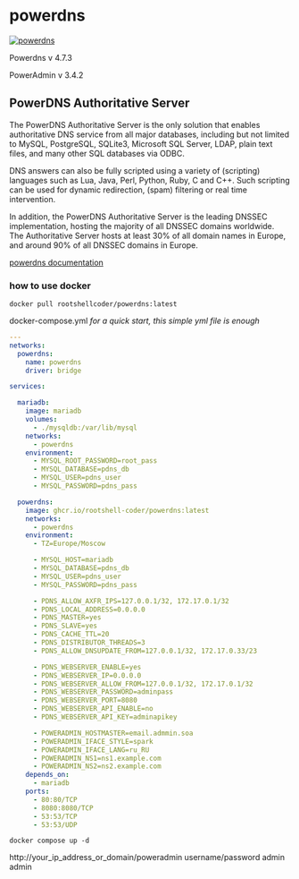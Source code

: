 # powerdns

[![powerdns](https://github.com/RootShell-coder/powerdns/actions/workflows/docker.yml/badge.svg?branch=master)](https://github.com/RootShell-coder/powerdns/actions/workflows/docker.yml)

Powerdns v 4.7.3

PowerAdmin v 3.4.2


## PowerDNS Authoritative Server

The PowerDNS Authoritative Server is the only solution that enables authoritative DNS service from all major databases, including but not limited to MySQL, PostgreSQL, SQLite3, Microsoft SQL Server, LDAP, plain text files, and many other SQL databases via ODBC.

DNS answers can also be fully scripted using a variety of (scripting) languages such as Lua, Java, Perl, Python, Ruby, C and C++. Such scripting can be used for dynamic redirection, (spam) filtering or real time intervention.

In addition, the PowerDNS Authoritative Server is the leading DNSSEC implementation, hosting the majority of all DNSSEC domains worldwide. The Authoritative Server hosts at least 30% of all domain names in Europe, and around 90% of all DNSSEC domains in Europe.

[powerdns documentation](https://www.powerdns.com/documentation.html)




### how to use docker

`docker pull rootshellcoder/powerdns:latest`

docker-compose.yml _for a quick start, this simple yml file is enough_

```yaml
---
networks:
  powerdns:
    name: powerdns
    driver: bridge

services:

  mariadb:
    image: mariadb
    volumes:
      - ./mysqldb:/var/lib/mysql
    networks:
      - powerdns
    environment:
      - MYSQL_ROOT_PASSWORD=root_pass
      - MYSQL_DATABASE=pdns_db
      - MYSQL_USER=pdns_user
      - MYSQL_PASSWORD=pdns_pass

  powerdns:
    image: ghcr.io/rootshell-coder/powerdns:latest
    networks:
      - powerdns
    environment:
      - TZ=Europe/Moscow

      - MYSQL_HOST=mariadb
      - MYSQL_DATABASE=pdns_db
      - MYSQL_USER=pdns_user
      - MYSQL_PASSWORD=pdns_pass

      - PDNS_ALLOW_AXFR_IPS=127.0.0.1/32, 172.17.0.1/32
      - PDNS_LOCAL_ADDRESS=0.0.0.0
      - PDNS_MASTER=yes
      - PDNS_SLAVE=yes
      - PDNS_CACHE_TTL=20
      - PDNS_DISTRIBUTOR_THREADS=3
      - PDNS_ALLOW_DNSUPDATE_FROM=127.0.0.1/32, 172.17.0.33/23

      - PDNS_WEBSERVER_ENABLE=yes
      - PDNS_WEBSERVER_IP=0.0.0.0
      - PDNS_WEBSERVER_ALLOW_FROM=127.0.0.1/32, 172.17.0.1/32
      - PDNS_WEBSERVER_PASSWORD=adminpass
      - PDNS_WEBSERVER_PORT=8080
      - PDNS_WEBSERVER_API_ENABLE=no
      - PDNS_WEBSERVER_API_KEY=adminapikey

      - POWERADMIN_HOSTMASTER=email.admmin.soa
      - POWERADMIN_IFACE_STYLE=spark
      - POWERADMIN_IFACE_LANG=ru_RU
      - POWERADMIN_NS1=ns1.example.com
      - POWERADMIN_NS2=ns2.example.com
    depends_on:
      - mariadb
    ports:
      - 80:80/TCP
      - 8080:8080/TCP
      - 53:53/TCP
      - 53:53/UDP

```

`docker compose up -d`

http://your_ip_address_or_domain/poweradmin
username/password admin admin
